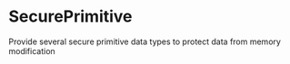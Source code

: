 # SecurePrimitive

Provide several secure primitive data types to protect data from memory modification